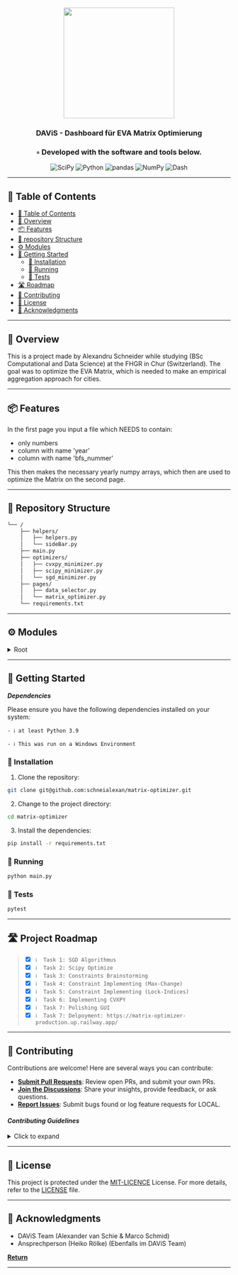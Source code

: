 <div align="center">
<h1 align="center">
<img src="https://cdn.icon-icons.com/icons2/1223/PNG/512/1492617364-13-setting-configure-repair-support-optimization-google_83447.png" width="250" />
<br></h1>
<h3>DAViS - Dashboard für EVA Matrix Optimierung</h3>
<h3>◦ Developed with the software and tools below.</h3>

<p align="center">
<img src="https://img.shields.io/badge/SciPy-8CAAE6.svg?style=flat-square&logo=SciPy&logoColor=white" alt="SciPy" />
<img src="https://img.shields.io/badge/Python-3776AB.svg?style=flat-square&logo=Python&logoColor=white" alt="Python" />
<img src="https://img.shields.io/badge/pandas-150458.svg?style=flat-square&logo=pandas&logoColor=white" alt="pandas" />
<img src="https://img.shields.io/badge/NumPy-013243.svg?style=flat-square&logo=NumPy&logoColor=white" alt="NumPy" />
<img src="https://img.shields.io/badge/Dash-008DE4.svg?style=flat-square&logo=Dash&logoColor=white" alt="Dash" />
</p>
</div>

---

## 📖 Table of Contents
- [📖 Table of Contents](#-table-of-contents)
- [📍 Overview](#-overview)
- [📦 Features](#-features)
- [📂 repository Structure](#-repository-structure)
- [⚙️ Modules](#modules)
- [🚀 Getting Started](#-getting-started)
    - [🔧 Installation](#-installation)
    - [🤖 Running ](#-running-)
    - [🧪 Tests](#-tests)
- [🛣 Roadmap](#-roadmap)
- [🤝 Contributing](#-contributing)
- [📄 License](#-license)
- [👏 Acknowledgments](#-acknowledgments)

---


## 📍 Overview

This is a project made by Alexandru Schneider while studying (BSc Computational and Data Science) at the FHGR in Chur (Switzerland). The goal was to optimize the EVA Matrix, which is needed to make an empirical aggregation approach for cities.

---

## 📦 Features

In the first page you input a file which NEEDS to contain:

- only numbers
- column with name 'year'
- column with name 'bfs_nummer'

This then makes the necessary yearly numpy arrays, which then are used to optimize the Matrix on the second page.

---


## 📂 Repository Structure

```sh
└── /
    ├── helpers/
    │   ├── helpers.py
    │   └── sideBar.py
    ├── main.py
    ├── optimizers/
    │   ├── cvxpy_minimizer.py
    │   ├── scipy_minimizer.py
    │   └── sgd_minimizer.py
    ├── pages/
    │   ├── data_selector.py
    │   └── matrix_optimizer.py
    └── requirements.txt

```

---


## ⚙️ Modules

<details closed><summary>Root</summary>

| File                               | Summary       |
| ---                                | ---           |
| [main.py]({file_path})             | Dash App is here|
| [requirements.txt]({file_path})    | All Python Modules Required |
| [helpers.py]({file_path})          | Helper functions for conversion and simulation |
| [sideBar.py]({file_path})          | Sidebar HTML Code and logo |
| [cvxpy_minimizer.py]({file_path})  | The optimization code with the CVXPY library |
| [scipy_minimizer.py]({file_path})  | The optimization code with the SCIPY library |
| [sgd_minimizer.py]({file_path})    | The optimization code with my own SGD |
| [data_selector.py]({file_path})    | The First Page when starting the website |
| [matrix_optimizer.py]({file_path}) | The Second Page, where the optimization loop is|

</details>

---

## 🚀 Getting Started

***Dependencies***

Please ensure you have the following dependencies installed on your system:

`- ℹ️ at least Python 3.9`

`- ℹ️ This was run on a Windows Environment`


### 🔧 Installation

1. Clone the  repository:
```sh
git clone git@github.com:schneialexan/matrix-optimizer.git
```

2. Change to the project directory:
```sh
cd matrix-optimizer
```

3. Install the dependencies:
```sh
pip install -r requirements.txt
```

### 🤖 Running 

```sh
python main.py
```

### 🧪 Tests
```sh
pytest
```

---


## 🛣 Project Roadmap

> - [X] `ℹ️  Task 1: SGD Algorithmus`
> - [X] `ℹ️  Task 2: Scipy Optimize`
> - [X] `ℹ️  Task 3: Constraints Brainstorming`
> - [X] `ℹ️  Task 4: Constraint Implementing (Max-Change)`
> - [X] `ℹ️  Task 5: Constraint Implementing (Lock-Indices)`
> - [X] `ℹ️  Task 6: Implementing CVXPY`
> - [X] `ℹ️  Task 7: Polishing GUI`
> - [X] `ℹ️  Task 7: Delpoyment: https://matrix-optimizer-production.up.railway.app/`


---

## 🤝 Contributing

Contributions are welcome! Here are several ways you can contribute:

- **[Submit Pull Requests](https://github.com/local//blob/main/CONTRIBUTING.md)**: Review open PRs, and submit your own PRs.
- **[Join the Discussions](https://github.com/local//discussions)**: Share your insights, provide feedback, or ask questions.
- **[Report Issues](https://github.com/local//issues)**: Submit bugs found or log feature requests for LOCAL.

#### *Contributing Guidelines*

<details closed>
<summary>Click to expand</summary>

1. **Fork the Repository**: Start by forking the project repository to your GitHub account.
2. **Clone Locally**: Clone the forked repository to your local machine using a Git client.
   ```sh
   git clone <your-forked-repo-url>
   ```
3. **Create a New Branch**: Always work on a new branch, giving it a descriptive name.
   ```sh
   git checkout -b new-feature-x
   ```
4. **Make Your Changes**: Develop and test your changes locally.
5. **Commit Your Changes**: Commit with a clear and concise message describing your updates.
   ```sh
   git commit -m 'Implemented new feature x.'
   ```
6. **Push to GitHub**: Push the changes to your forked repository.
   ```sh
   git push origin new-feature-x
   ```
7. **Submit a Pull Request**: Create a PR against the original project repository. Clearly describe the changes and their motivations.

Once your PR is reviewed and approved, it will be merged into the main branch.

</details>

---

## 📄 License


This project is protected under the [MIT-LICENCE](https://github.com/schneialexan/matrix-optimizer/blob/main/LICENSE) License. For more details, refer to the [LICENSE](https://github.com/schneialexan/matrix-optimizer/blob/main/LICENSE) file.

---

## 👏 Acknowledgments

- DAViS Team (Alexander van Schie & Marco Schmid)
- Ansprechperson (Heiko Rölke) (Ebenfalls im DAViS Team)

[**Return**](#Top)

---

